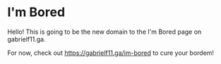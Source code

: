 # I'm Bored
Hello! This is going to be the new domain to the I'm Bored page on gabrielf11.ga.

For now, check out  https://gabrielf11.ga/im-bored to cure your bordem!
